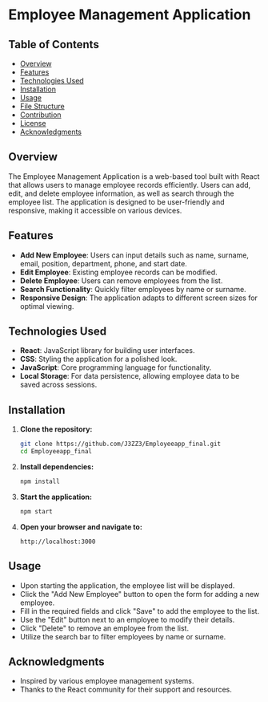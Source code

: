 # Employee Management Application

## Table of Contents
- [Overview](#overview)
- [Features](#features)
- [Technologies Used](#technologies-used)
- [Installation](#installation)
- [Usage](#usage)
- [File Structure](#file-structure)
- [Contribution](#contribution)
- [License](#license)
- [Acknowledgments](#acknowledgments)

## Overview
The Employee Management Application is a web-based tool built with React that allows users to manage employee records efficiently. Users can add, edit, and delete employee information, as well as search through the employee list. The application is designed to be user-friendly and responsive, making it accessible on various devices.

## Features
- **Add New Employee**: Users can input details such as name, surname, email, position, department, phone, and start date.
- **Edit Employee**: Existing employee records can be modified.
- **Delete Employee**: Users can remove employees from the list.
- **Search Functionality**: Quickly filter employees by name or surname.
- **Responsive Design**: The application adapts to different screen sizes for optimal viewing.

## Technologies Used
- **React**: JavaScript library for building user interfaces.
- **CSS**: Styling the application for a polished look.
- **JavaScript**: Core programming language for functionality.
- **Local Storage**: For data persistence, allowing employee data to be saved across sessions.

## Installation

1. **Clone the repository:**
   ```bash
   git clone https://github.com/J3ZZ3/Employeeapp_final.git
   cd Employeeapp_final
   ```

2. **Install dependencies:**
   ```bash
   npm install
   ```

3. **Start the application:**
   ```bash
   npm start
   ```

4. **Open your browser and navigate to:**
   ```
   http://localhost:3000
   ```

## Usage
- Upon starting the application, the employee list will be displayed.
- Click the "Add New Employee" button to open the form for adding a new employee.
- Fill in the required fields and click "Save" to add the employee to the list.
- Use the "Edit" button next to an employee to modify their details.
- Click "Delete" to remove an employee from the list.
- Utilize the search bar to filter employees by name or surname.

## Acknowledgments
- Inspired by various employee management systems.
- Thanks to the React community for their support and resources.
